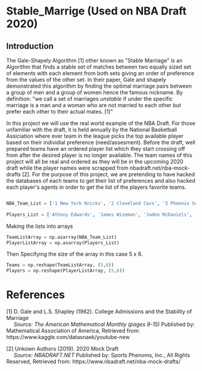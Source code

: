 # Stable_Marrige (Used on NBA Draft 2020)

## Introduction

The Gale-Shapely Algorithm [1] other known as "Stable Marriage" is an Algorithm that finds a stable set of matches between two equally sized set of elements with each element from both sets giving an order of preference from the values of the other set. In their paper, Gale and shapely demonstrated this algorithm by finding the optimal marriage pairs between a group of men and a group of women hence the famous nickname. By definition: "we call a set of marriages _unstable_ if under the specific marriage is a man and a woman who are not married to each other but prefer each other to their actual mates. [1]"

In this project we will use the real world example of the NBA Draft. For those unfamiliar with the draft, it is held annually by the National Basketball Assiciation where ever team in the league picks the top available player based on their individial preference (need/assesment). Before the draft, well prepared teams have an ordered player list which they start crossing off from after the desired player is no longer available. The team names of this project will all be real and ordered as they will be in the upcoming 2020 draft while the player names were scrapped from nbadraft.net/nba-mock-drafts [2]. For the purpose of this project, we are pretending to have hacked the databases of each teams to get their list of preferences and also hacked each player's agents in order to get the list of the players favorite teams.
  
```python

NBA_Team_List = ['1 New York Knicks', '2 Cleveland Cavs', '3 Phoenix Suns','4 Chicago Bulls','5 Atlanta Hawks','6 Washington Wizards', '7 New_Orleans Pelicans','8 Memphis Grizzlies','9 Dallas Mavs','10 Minnesota Timberwolves''11 LA Lakes','12 Charlotte Hornets', '13 Miami Heat', '14 Sacrameto Kings', '15 Detroit Pistons', '16 Orlando Magic', '17 Brooklyn Nets', '18 Indiana Pacers', '19 San Antonio Spurs', '20 LA Clippers', '21 Oklahoma City', '22 Boston Celtics', '23 Utah Jazz', '24 Philadelphia Sixers', '25 Portland Blazzers', '26 Houston Rockets', '27 Denver Nuggets', '28 GoldenState Warriors', '29 Toronto Raptors', '30 Milwaukee Bucks']
 
Players_List = ['Athony Edwards', 'James Wiseman', 'Jaden McDaniels', 'Cole Anthony', 'LaMelo Ball', 'Vernon Carey', 'Theo Maledon', 'Deni Avdija', 'Nico Mannion', 'Obi Toppin', 'Isaiah Stewart', 'NFaly Dante', 'Zeke Nnaji', 'Tyrese Haliburton', 'Killian Hayes', 'Ochai Agbaji', 'Bryan Antoine', 'Onyeka Okongwu', 'Precious Achiuwa', 'Tyrese Maxey', 'RJ Hampton', 'Jordan Nwora', 'Aaron Henry', 'Steve Enoch', 'Charles Bassey', 'Omer Yurtseven', 'Ashton Hagans', 'Jay Scrubb', 'Tyler Bey', 'Jalen Smith']

```

Making the lists into arrays
```python
TeamListArray = np.asarray(NBA_Team_List)
PlayerListArray = np.asarray(Players_List)
```
Then Specifying the size of the array in this case 5 x 6.
```python
Teams = np.reshape(TeamListArray, (5,6))
Players = np.reshape(PlayerListArray, (5,6))
```

# References
<p> [1] D. Gale and L.S. Shapley (1962). College Admissions and the Stability of Marriage <br>
&nbsp;&nbsp;&nbsp;&nbsp;<i> Source: The American Mathematical Monthly (pages 9-15) </i> Published by: Mathematical Association of America, Retrieved from: https://www.kaggle.com/datasnaek/youtube-new </p>


<p> [2] Unkown Authors (2019). 2020 Mock Draft <br>
&nbsp;&nbsp;&nbsp;&nbsp;<i> Source: NBADRAFT.NET </i> Published by: Sports Phenoms, Inc., All Rights Reserved, Retrieved from: https://www.nbadraft.net/nba-mock-drafts/ </p>

